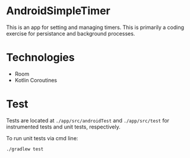 # AndroidSimpleTimer
This is an app for setting and managing timers. This is primarily a coding exercise for persistance and background processes.

# Technologies
- Room
- Kotlin Coroutines

# Test
Tests are located at `./app/src/androidTest` and `./app/src/test` for instrumented tests and unit tests, respectively. 

To run unit tests via cmd line:
```
./gradlew test
```
